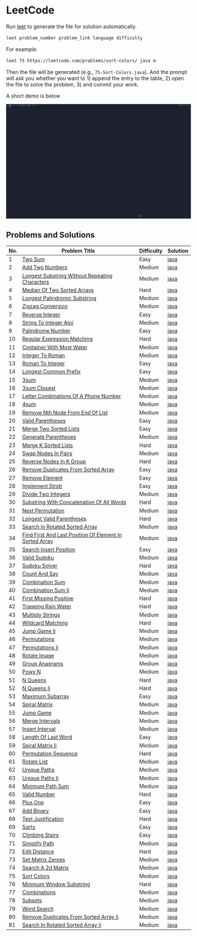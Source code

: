 # LeetCode

Run [leet](./scripts/leet) to generate the file for solution automatically.

```bash
leet problem_number problem_link language difficulty
```

For example:

```bash
leet 75 https://leetcode.com/problems/sort-colors/ java m
```
Then the file will be generated (e.g., `75-Sort-Colors.java`). And the prompt will ask you whether you want to 1) append
the entry to the table, 2) open the file to solve the problem, 3) and commit your work.

A short demo is below

![demo](./scripts/demo.gif)

## Problems and Solutions

| No. | Problem Title | Difficulty | Solution |
|-----|---------------|------------|----------|
| 1 | [Two Sum](https://leetcode.com/problems/two-sum/) | Easy | [java](./algorithms/java/1-Two-Sum/TwoSum.java) |
| 2 | [Add Two Numbers](https://leetcode.com/problems/add-two-numbers/) | Medium | [java](./algorithms/java/2-Add-Two-Numbers/AddTwoNumbers.java) |
| 3 | [Longest Substring Without Repeating Characters](https://leetcode.com/problems/longest-substring-without-repeating-characters/) | Medium | [java](./algorithms/java/3-Longest-Substring-Without-Repeating-Characters/LongestSubstringWithoutRepeatingCharacters.java) |
| 4 | [Median Of Two Sorted Arrays](https://leetcode.com/problems/median-of-two-sorted-arrays/) | Hard | [java](./algorithms/java/4-Median-Of-Two-Sorted-Arrays/MedianOfTwoSortedArrays.java) |
| 5 | [Longest Palindromic Substring](https://leetcode.com/problems/longest-palindromic-substring/) | Medium | [java](./algorithms/java/5-Longest-Palindromic-Substring/LongestPalindromicSubstring.java) |
| 6 | [Zigzag Conversion](https://leetcode.com/problems/zigzag-conversion/) | Medium | [java](./algorithms/java/6-Zigzag-Conversion/ZigzagConversion.java) |
| 7 | [Reverse Integer](https://leetcode.com/problems/reverse-integer/) | Easy | [java](./algorithms/java/7-Reverse-Integer/ReverseInteger.java) |
| 8 | [String To Integer Atoi](https://leetcode.com/problems/string-to-integer-atoi/) | Medium | [java](./algorithms/java/8-String-To-Integer-Atoi/StringToIntegerAtoi.java) |
| 9 | [Palindrome Number](https://leetcode.com/problems/palindrome-number/) | Easy | [java](./algorithms/java/9-Palindrome-Number/PalindromeNumber.java) |
| 10 | [Regular Expression Matching](https://leetcode.com/problems/regular-expression-matching/) | Hard | [java](./algorithms/java/10-Regular-Expression-Matching/RegularExpressionMatching.java) |
| 11 | [Container With Most Water](https://leetcode.com/problems/container-with-most-water/) | Medium | [java](./algorithms/java/11-Container-With-Most-Water/ContainerWithMostWater.java) |
| 12 | [Integer To Roman](https://leetcode.com/problems/integer-to-roman/) | Medium | [java](./algorithms/java/12-Integer-To-Roman/IntegerToRoman.java) |
| 13 | [Roman To Integer](https://leetcode.com/problems/roman-to-integer/) | Easy | [java](./algorithms/java/13-Roman-To-Integer/RomanToInteger.java) |
| 14 | [Longest Common Prefix](https://leetcode.com/problems/longest-common-prefix) | Easy | [java](./algorithms/java/14-Longest-Common-Prefix/LongestCommonPrefix.java) |
| 15 | [3sum](https://leetcode.com/problems/3sum/) | Medium | [java](./algorithms/java/15-3sum/3sum.java) |
| 16 | [3sum Closest](https://leetcode.com/problems/3sum-closest/) | Medium | [java](./algorithms/java/16-3sum-Closest/3sumClosest.java) |
| 17 | [Letter Combinations Of A Phone Number](https://leetcode.com/problems/letter-combinations-of-a-phone-number/) | Medium | [java](./algorithms/java/17-Letter-Combinations-Of-A-Phone-Number/LetterCombinationsOfAPhoneNumber.java) |
| 18 | [4sum](https://leetcode.com/problems/4sum/) | Medium | [java](./algorithms/java/18-4sum/4sum.java) |
| 19 | [Remove Nth Node From End Of List](https://leetcode.com/problems/remove-nth-node-from-end-of-list/) | Medium | [java](./algorithms/java/19-Remove-Nth-Node-From-End-Of-List/RemoveNthNodeFromEndOfList.java) |
| 20 | [Valid Parentheses](https://leetcode.com/problems/valid-parentheses/) | Easy | [java](./algorithms/java/20-Valid-Parentheses/ValidParentheses.java) |
| 21 | [Merge Two Sorted Lists](https://leetcode.com/problems/merge-two-sorted-lists/) | Easy | [java](./algorithms/java/21-Merge-Two-Sorted-Lists/MergeTwoSortedLists.java) |
| 22 | [Generate Parentheses](https://leetcode.com/problems/generate-parentheses/) | Medium | [java](./algorithms/java/22-Generate-Parentheses/GenerateParentheses.java) |
| 23 | [Merge K Sorted Lists](https://leetcode.com/problems/merge-k-sorted-lists/) | Hard | [java](./algorithms/java/23-Merge-K-Sorted-Lists/MergeKSortedLists.java) |
| 24 | [Swap Nodes In Pairs](https://leetcode.com/problems/swap-nodes-in-pairs/) | Medium | [java](./algorithms/java/24-Swap-Nodes-In-Pairs/SwapNodesInPairs.java) |
| 25 | [Reverse Nodes In K Group](https://leetcode.com/problems/reverse-nodes-in-k-group/) | Hard | [java](./algorithms/java/25-Reverse-Nodes-In-K-Group/ReverseNodesInKGroup.java) |
| 26 | [Remove Duplicates From Sorted Array](https://leetcode.com/problems/remove-duplicates-from-sorted-array/) | Easy | [java](./algorithms/java/26-Remove-Duplicates-From-Sorted-Array/RemoveDuplicatesFromSortedArray.java) |
| 27 | [Remove Element](https://leetcode.com/problems/remove-element/) | Easy | [java](./algorithms/java/27-Remove-Element/RemoveElement.java) |
| 28 | [Implement Strstr](https://leetcode.com/problems/implement-strstr/) | Easy | [java](./algorithms/java/28-Implement-Strstr/ImplementStrstr.java) |
| 29 | [Divide Two Integers](https://leetcode.com/problems/divide-two-integers/) | Medium | [java](./algorithms/java/29-Divide-Two-Integers/DivideTwoIntegers.java) |
| 30 | [Substring With Concatenation Of All Words](https://leetcode.com/problems/substring-with-concatenation-of-all-words/) | Hard | [java](./algorithms/java/30-Substring-With-Concatenation-Of-All-Words/SubstringWithConcatenationOfAllWords.java) |
| 31 | [Next Permutation](https://leetcode.com/problems/next-permutation/) | Medium | [java](./algorithms/java/31-Next-Permutation/NextPermutation.java) |
| 32 | [Longest Valid Parentheses](https://leetcode.com/problems/longest-valid-parentheses/) | Hard | [java](./algorithms/java/32-Longest-Valid-Parentheses/LongestValidParentheses.java) |
| 33 | [Search In Rotated Sorted Array](https://leetcode.com/problems/search-in-rotated-sorted-array/) | Medium | [java](./algorithms/java/33-Search-In-Rotated-Sorted-Array/SearchInRotatedSortedArray.java) |
| 34 | [Find First And Last Position Of Element In Sorted Array](https://leetcode.com/problems/find-first-and-last-position-of-element-in-sorted-array/) | Medium | [java](./algorithms/java/34-Find-First-And-Last-Position-Of-Element-In-Sorted-Array/FindFirstAndLastPositionOfElementInSortedArray.java) |
| 35 | [Search Insert Position](https://leetcode.com/problems/search-insert-position/) | Easy | [java](./algorithms/java/35-Search-Insert-Position/SearchInsertPosition.java) |
| 36 | [Valid Sudoku](https://leetcode.com/problems/valid-sudoku/) | Medium | [java](./algorithms/java/36-Valid-Sudoku/ValidSudoku.java) |
| 37 | [Sudoku Solver](https://leetcode.com/problems/sudoku-solver/) | Hard | [java](./algorithms/java/37-Sudoku-Solver/SudokuSolver.java) |
| 38 | [Count And Say](https://leetcode.com/problems/count-and-say/) | Medium | [java](./algorithms/java/38-Count-And-Say/CountAndSay.java) |
| 39 | [Combination Sum](https://leetcode.com/problems/combination-sum/) | Medium | [java](./algorithms/java/39-Combination-Sum/CombinationSum.java) |
| 40 | [Combination Sum Ii](https://leetcode.com/problems/combination-sum-ii/) | Medium | [java](./algorithms/java/40-Combination-Sum-Ii/CombinationSumIi.java) |
| 41 | [First Missing Positive](https://leetcode.com/problems/first-missing-positive/) | Hard | [java](./algorithms/java/41-First-Missing-Positive/FirstMissingPositive.java) |
| 42 | [Trapping Rain Water](https://leetcode.com/problems/trapping-rain-water/) | Hard | [java](./algorithms/java/42-Trapping-Rain-Water/TrappingRainWater.java) |
| 43 | [Multiply Strings](https://leetcode.com/problems/multiply-strings/) | Medium | [java](./algorithms/java/43-Multiply-Strings/MultiplyStrings.java) |
| 44 | [Wildcard Matching](https://leetcode.com/problems/wildcard-matching/) | Hard | [java](./algorithms/java/44-Wildcard-Matching/WildcardMatching.java) |
| 45 | [Jump Game Ii](https://leetcode.com/problems/jump-game-ii/) | Medium | [java](./algorithms/java/45-Jump-Game-Ii/JumpGameIi.java) |
| 46 | [Permutations](https://leetcode.com/problems/permutations/) | Medium | [java](./algorithms/java/46-Permutations/Permutations.java) |
| 47 | [Permutations Ii](https://leetcode.com/problems/permutations-ii/) | Medium | [java](./algorithms/java/47-Permutations-Ii/PermutationsIi.java) |
| 48 | [Rotate Image](https://leetcode.com/problems/rotate-image/solution/) | Medium | [java](./algorithms/java/48-Rotate-Image/RotateImage.java) |
| 49 | [Group Anagrams](https://leetcode.com/problems/group-anagrams/) | Medium | [java](./algorithms/java/49-Group-Anagrams/GroupAnagrams.java) |
| 50 | [Powx N](https://leetcode.com/problems/powx-n/) | Medium | [java](./algorithms/java/50-Powx-N/PowxN.java) |
| 51 | [N Queens](https://leetcode.com/problems/n-queens/) | Hard | [java](./algorithms/java/51-N-Queens/NQueens.java) |
| 52 | [N Queens Ii](https://leetcode.com/problems/n-queens-ii/) | Hard | [java](./algorithms/java/52-N-Queens-Ii/NQueensIi.java) |
| 53 | [Maximum Subarray](https://leetcode.com/problems/maximum-subarray/) | Easy | [java](./algorithms/java/53-Maximum-Subarray/MaximumSubarray.java) |
| 54 | [Spiral Matrix](https://leetcode.com/problems/spiral-matrix/) | Medium | [java](./algorithms/java/54-Spiral-Matrix/SpiralMatrix.java) |
| 55 | [Jump Game](https://leetcode.com/problems/jump-game/) | Medium | [java](./algorithms/java/55-Jump-Game/JumpGame.java) |
| 56 | [Merge Intervals](https://leetcode.com/problems/merge-intervals/) | Medium | [java](./algorithms/java/56-Merge-Intervals/MergeIntervals.java) |
| 57 | [Insert Interval](https://leetcode.com/problems/insert-interval/) | Medium | [java](./algorithms/java/57-Insert-Interval/InsertInterval.java) |
| 58 | [Length Of Last Word](https://leetcode.com/problems/length-of-last-word/) | Easy | [java](./algorithms/java/58-Length-Of-Last-Word/LengthOfLastWord.java) |
| 59 | [Spiral Matrix Ii](https://leetcode.com/problems/spiral-matrix-ii/) | Medium | [java](./algorithms/java/59-Spiral-Matrix-Ii/SpiralMatrixIi.java) |
| 60 | [Permutation Sequence](https://leetcode.com/problems/permutation-sequence/) | Hard | [java](./algorithms/java/60-Permutation-Sequence/PermutationSequence.java) |
| 61 | [Rotate List](https://leetcode.com/problems/rotate-list/) | Medium | [java](./algorithms/java/61-Rotate-List/RotateList.java) |
| 62 | [Unique Paths](https://leetcode.com/problems/unique-paths/) | Medium | [java](./algorithms/java/62-Unique-Paths/UniquePaths.java) |
| 63 | [Unique Paths Ii](https://leetcode.com/problems/unique-paths-ii/) | Medium | [java](./algorithms/java/63-Unique-Paths-Ii/UniquePathsIi.java) |
| 64 | [Minimum Path Sum](https://leetcode.com/problems/minimum-path-sum/) | Medium | [java](./algorithms/java/64-Minimum-Path-Sum/MinimumPathSum.java) |
| 65 | [Valid Number](https://leetcode.com/problems/valid-number/) | Hard | [java](./algorithms/java/65-Valid-Number/ValidNumber.java) |
| 66 | [Plus One](https://leetcode.com/problems/plus-one/) | Easy | [java](./algorithms/java/66-Plus-One/PlusOne.java) |
| 67 | [Add Binary](https://leetcode.com/problems/add-binary/) | Easy | [java](./algorithms/java/67-Add-Binary/AddBinary.java) |
| 68 | [Text Justification](https://leetcode.com/problems/text-justification/) | Hard | [java](./algorithms/java/68-Text-Justification/TextJustification.java) |
| 69 | [Sqrtx](https://leetcode.com/problems/sqrtx/) | Easy | [java](./algorithms/java/69-Sqrtx/Sqrtx.java) |
| 70 | [Climbing Stairs](https://leetcode.com/problems/climbing-stairs/) | Easy | [java](./algorithms/java/70-Climbing-Stairs/ClimbingStairs.java) |
| 71 | [Simplify Path](https://leetcode.com/problems/simplify-path/) | Medium | [java](./algorithms/java/71-Simplify-Path/SimplifyPath.java) |
| 72 | [Edit Distance](https://leetcode.com/problems/edit-distance/) | Hard | [java](./algorithms/java/72-Edit-Distance/EditDistance.java) |
| 73 | [Set Matrix Zeroes](https://leetcode.com/problems/set-matrix-zeroes/) | Medium | [java](./algorithms/java/73-Set-Matrix-Zeroes/SetMatrixZeroes.java) |
| 74 | [Search A 2d Matrix](https://leetcode.com/problems/search-a-2d-matrix/) | Medium | [java](./algorithms/java/74-Search-A-2d-Matrix/SearchA2dMatrix.java) |
| 75 | [Sort Colors](https://leetcode.com/problems/sort-colors/) | Medium | [java](./algorithms/java/75-Sort-Colors/SortColors.java) |
| 76 | [Minimum Window Substring](https://leetcode.com/problems/minimum-window-substring/) | Hard | [java](./algorithms/java/76-Minimum-Window-Substring/MinimumWindowSubstring.java) |
| 77 | [Combinations](https://leetcode.com/problems/combinations/) | Medium | [java](./algorithms/java/77-Combinations/Combinations.java) |
| 78 | [Subsets](https://leetcode.com/problems/subsets/) | Medium | [java](./algorithms/java/78-Subsets/Subsets.java) |
| 79 | [Word Search](https://leetcode.com/problems/word-search/) | Medium | [java](./algorithms/java/79-Word-Search/WordSearch.java) |
| 80 | [Remove Duplicates From Sorted Array Ii](https://leetcode.com/problems/remove-duplicates-from-sorted-array-ii/) | Medium | [java](./algorithms/java/80-Remove-Duplicates-From-Sorted-Array-Ii/RemoveDuplicatesFromSortedArrayIi.java) |
| 81 | [Search In Rotated Sorted Array Ii](https://leetcode.com/problems/search-in-rotated-sorted-array-ii/) | Medium | [java](./algorithms/java/81-Search-In-Rotated-Sorted-Array-Ii/SearchInRotatedSortedArrayIi.java) |
